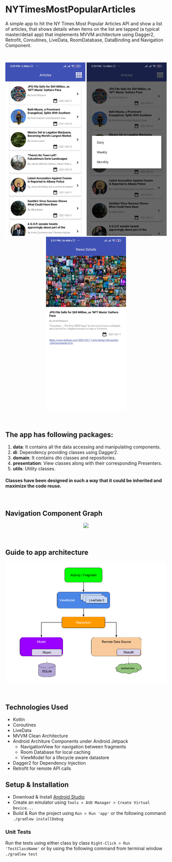 # NYTimesMostPopularArticles

A simple app to hit the NY Times Most Popular Articles API and show a list of articles, that shows details when items on the list are tapped (a typical master/detail app) that implements MVVM architecture using Dagger2, Retrofit, Coroutines, LiveData, RoomDatabase, DataBinding and Navigation Component.

<br>
<p align="center">
    <img src="screens/page1.jpg" width="250"/>
    <img src="screens/page2.jpg" width="250"/>
    <img src="screens/page3.jpg" width="250"/>
</p>
<br>

## The app has following packages:
1. **data**: It contains all the data accessing and manipulating components.
2. **di**: Dependency providing classes using Dagger2.
3. **domain**: It contains dto classes and repositories.
4. **presentation**: View classes along with their corresponding Presenters.
5. **utils**: Utility classes.
#### Classes have been designed in such a way that it could be inherited and maximize the code reuse.
<br>

## Navigation Component Graph
<p align="center">
    <img src="screens/navGraph.png"/>
</p>
<br>

## Guide to app architecture
<p align="center">
    <img src="screens/architecture.png"/>
</p>
<br>

## Technologies Used
- Kotlin
- Coroutines
- LiveData
- MVVM Clean Architecture
- Android Architure Components under Android Jetpack
    - NavigationView for navigation between fragments
    - Room Database for local caching
    - ViewModel for a lifecycle aware datastore
- Dagger2 for Dependency Injection
- Retrofit for remote API calls

## Setup & Installation
  - Download & Install [Android Studio](https://developer.android.com/studio)
  - Create an emulator using `Tools > AVD Manager > Create Virtual Device...`
  - Build & Run the project using `Run > Run 'app'` or the following command `./gradlew installDebug`

### Unit Tests
Run the tests using either class by class `Right-Click > Run 'TestClassName'` or by using the following command from terminal window `./gradlew test`
